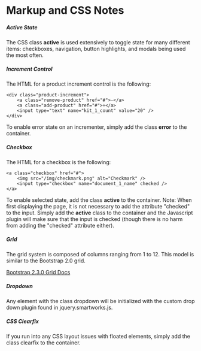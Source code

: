 Markup and CSS Notes
===

##### Active State

The CSS class **active** is used extensively to toggle state for many different items: checkboxes, navigation, button highlights, and modals being used the most often.

##### Increment Control

The HTML for a product increment control is the following:

    <div class="product-increment">
        <a class="remove-product" href="#">-</a>
        <a class="add-product" href="#">+</a>
        <input type="text" name="kit_1_count" value="20" />
    </div>

To enable error state on an incrementer, simply add the class **error** to the container.

##### Checkbox

The HTML for a checkbox is the following:

    <a class="checkbox" href="#">
        <img src="/img/checkmark.png" alt="Checkmark" />
        <input type="checkbox" name="document_1_name" checked />
    </a>

To enable selected state, add the class **active** to the container. Note: When first displaying the page, it is not necessary to add the attribute "checked" to the input. Simply add the **active** class to the container and the Javascript plugin will make sure that the input is checked (though there is no harm from adding the "checked" attribute either).

##### Grid

The grid system is composed of columns ranging from 1 to 12. This model is similar to the Bootstrap 2.0 grid.

[Bootstrap 2.3.0 Grid Docs](http://getbootstrap.com/2.3.2/scaffolding.html#gridSystem)

##### Dropdown

Any element with the class dropdown will be initialized with the custom drop down plugin found in jquery.smartworks.js.

##### CSS Clearfix

If you run into any CSS layout issues with floated elements, simply add the class clearfix to the container.